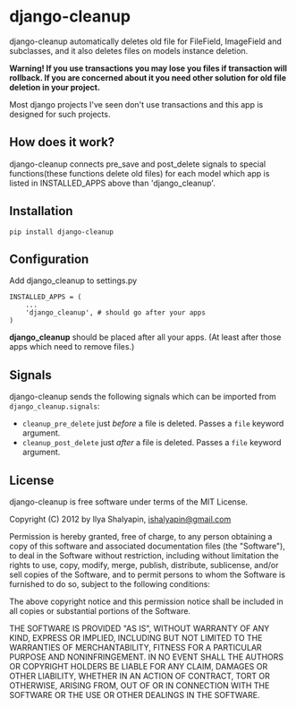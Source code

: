 # django-cleanup

django-cleanup automatically deletes old file for FileField, ImageField and subclasses,
and it also deletes files on models instance deletion.

**Warning! If you use transactions you may lose you files if transaction will rollback.
If you are concerned about it you need other solution for old file deletion in your project.**

Most django projects I've seen don't use transactions and this app is designed for such projects.

## How does it work?

django-cleanup connects pre_save and post_delete signals to special functions(these functions
delete old files) for each model which app is listed in INSTALLED_APPS above than 'django_cleanup'.

## Installation

    pip install django-cleanup


## Configuration

Add django_cleanup to settings.py

    INSTALLED_APPS = (
        ...
        'django_cleanup', # should go after your apps
    )

**django_cleanup** should be placed after all your apps. (At least after those apps which need to remove files.)


## Signals

django-cleanup sends the following signals which can be imported from `django_cleanup.signals`:

 * `cleanup_pre_delete` just _before_ a file is deleted. Passes a `file` keyword argument.
 * `cleanup_post_delete` just _after_ a file is deleted. Passes a `file` keyword argument.


## License

django-cleanup is free software under terms of the MIT License.

Copyright (C) 2012 by Ilya Shalyapin, ishalyapin@gmail.com

Permission is hereby granted, free of charge, to any person obtaining a copy of this software and associated documentation files (the "Software"), to deal in the Software without restriction, including without limitation the rights to use, copy, modify, merge, publish, distribute, sublicense, and/or sell copies of the Software, and to permit persons to whom the Software is furnished to do so, subject to the following conditions:

The above copyright notice and this permission notice shall be included in all copies or substantial portions of the Software.

THE SOFTWARE IS PROVIDED "AS IS", WITHOUT WARRANTY OF ANY KIND, EXPRESS OR IMPLIED, INCLUDING BUT NOT LIMITED TO THE WARRANTIES OF MERCHANTABILITY, FITNESS FOR A PARTICULAR PURPOSE AND NONINFRINGEMENT. IN NO EVENT SHALL THE AUTHORS OR COPYRIGHT HOLDERS BE LIABLE FOR ANY CLAIM, DAMAGES OR OTHER LIABILITY, WHETHER IN AN ACTION OF CONTRACT, TORT OR OTHERWISE, ARISING FROM, OUT OF OR IN CONNECTION WITH THE SOFTWARE OR THE USE OR OTHER DEALINGS IN THE SOFTWARE.

